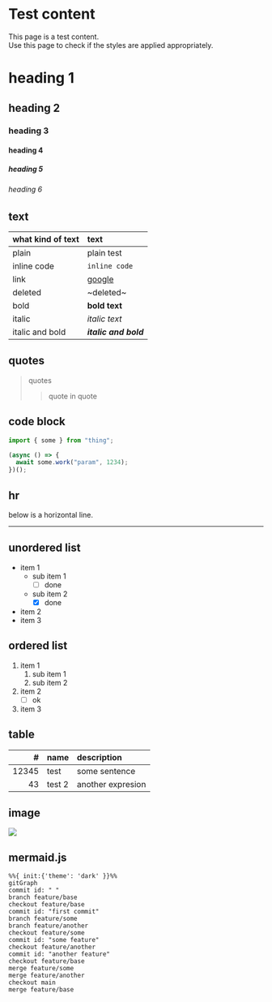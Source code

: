 # Test content

This page is a test content.  
Use this page to check if the styles are applied appropriately.

# heading 1
## heading 2
### heading 3
#### heading 4
##### heading 5
###### heading 6

## text

|what kind of text|text|
|:--|:--|
|plain|plain test|
|inline code|`inline code`|
|link|[google](https://www.google.com)|
|deleted|~deleted~|
|bold|**bold text**|
|italic|*italic text*|
|italic and bold|***italic and bold***|

## quotes

> quotes
>> quote in quote

## code block
``` typescript
import { some } from "thing";

(async () => {
  await some.work("param", 1234);
})();
```

## hr
below is a horizontal line.
***

## unordered list
- item 1
  - sub item 1
    - [ ] done
  - sub item 2
    - [x] done
- item 2
- item 3

## ordered list
1. item 1
    1. sub item 1
    1. sub item 2
1. item 2
    - [ ] ok
1. item 3

## table

|#|name|description|
|--:|:--|:--|
|12345|test|some sentence|
|43|test 2|another expresion|

## image

![](https://picsum.photos/300)

## mermaid.js

``` mermaid
%%{ init:{'theme': 'dark' }}%%
gitGraph
commit id: " "
branch feature/base
checkout feature/base
commit id: "first commit"
branch feature/some
branch feature/another
checkout feature/some
commit id: "some feature"
checkout feature/another
commit id: "another feature"
checkout feature/base
merge feature/some
merge feature/another
checkout main
merge feature/base
```
